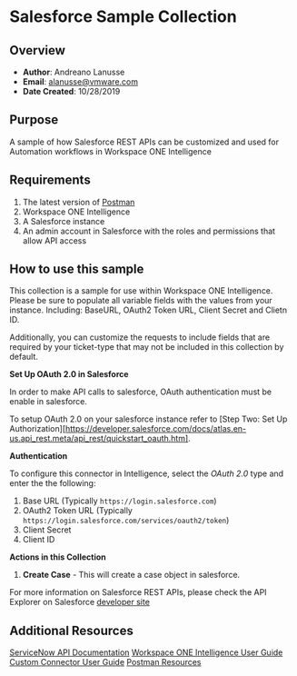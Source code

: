 # Salesforce Sample Collection

## Overview
- **Author**: Andreano Lanusse
- **Email**: alanusse@vmware.com
- **Date Created**: 10/28/2019


## Purpose

A sample of how Salesforce REST APIs can be customized and used for Automation workflows in Workspace ONE Intelligence


## Requirements

1. The latest version of [Postman](https://www.getpostman.com) 
2. Workspace ONE Intelligence
3. A Salesforce instance
4. An admin account in Salesforce with the roles and permissions that allow API access


## How to use this sample

This collection is a sample for use within Workspace ONE Intelligence.  Please be sure to populate all variable fields with the values from your instance. Including: BaseURL, OAuth2 Token URL, Client Secret and Clietn ID.

Additionally, you can customize the requests to include fields that are required by your ticket-type that may not be included in this collection by default.


**Set Up OAuth 2.0 in Salesforce**

In order to make API calls to salesforce, OAuth authentication must be enable in salesforce.

To setup OAuth 2.0 on your salesforce instance refer to [Step Two: Set Up Authorization][https://developer.salesforce.com/docs/atlas.en-us.api_rest.meta/api_rest/quickstart_oauth.htm].


**Authentication**

To configure this connector in Intelligence, select the *OAuth 2.0* type and enter the the following:
1. Base URL (Typically `https://login.salesforce.com`)
2. OAuth2 Token URL (Typically `https://login.salesforce.com/services/oauth2/token`)
3. Client Secret
4. Client ID


**Actions in this Collection**
1. **Create Case** - This will create a case object in salesforce.

For more information on Salesforce REST APIs, please check the API Explorer on Salesforce [developer site](https://developer.salesforce.com/docs/api-explorer/sobject/)

## Additional Resources
[ServiceNow API Documentation](https://developer.servicenow.com/app.do#!/rest_api_doc?v=madrid&id=r_TableAPI-POST)
[Workspace ONE Intelligence User Guide](https://docs.vmware.com/en/VMware-Workspace-ONE/services/Intelligence/GUID-AWT-WS1INT-OVERVIEW.html)
[Custom Connector User Guide](https://docs.vmware.com/en/VMware-Workspace-ONE/services/Intelligence/GUID-54333CCC-0E6D-4871-8DEA-3AFAB8378EEC.html)
[Postman Resources](https://www.getpostman.com)
